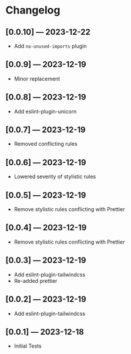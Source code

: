 # Changelog

## [0.0.10] — 2023-12-22

- Add `no-unused-imports` plugin

## [0.0.9] — 2023-12-19

- Minor replacement

## [0.0.8] — 2023-12-19

- Add eslint-plugin-unicorn

## [0.0.7] — 2023-12-19

- Removed conflicting rules

## [0.0.6] — 2023-12-19

- Lowered severity of stylistic rules

## [0.0.5] — 2023-12-19

- Remove stylistic rules conflicting with Prettier

## [0.0.4] — 2023-12-19

- Remove stylistic rules conflicting with Prettier

## [0.0.3] — 2023-12-19

- Add eslint-plugin-tailwindcss
- Re-added prettier

## [0.0.2] — 2023-12-19

- Add eslint-plugin-tailwindcss

## [0.0.1] — 2023-12-18

- Initial Tests
